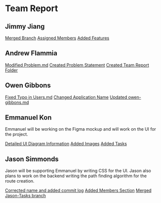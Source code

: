 # Team Report

## Jimmy Jiang

[Merged Branch](https://github.com/aflam745/CS326Team36Project/commit/24d2b48b672a5950eda875e22426867292af3cde)
[Assigned Members](https://github.com/aflam745/CS326Team36Project/commit/bc74b8a050cc3997a22896d2be88a233fa719d0c)
[Added Features](https://github.com/aflam745/CS326Team36Project/commit/31a30b912930c96fa2be50d8be4326e36bf71e98)

## Andrew Flammia

[Modified Problem.md](https://github.com/aflam745/CS326Team36Project/commit/a36d8297e9bcfc2d19bbc1b4de5cbe7b5b78da9c)
[Created Problem Statement](https://github.com/aflam745/CS326Team36Project/commit/fa7df5de974e176250bda0da814d36614ce25752)
[Created Team Report Folder](https://github.com/aflam745/CS326Team36Project/commit/8c57b3b1a4c9ba03ed52683666d7fe48408e7a40)

## Owen Gibbons


[Fixed Typo in Users.md](https://github.com/aflam745/CS326Team36Project/commit/b7ce0dc325f47a8869d32964b6a46c588c16884a)
[Changed Application Name](https://github.com/aflam745/CS326Team36Project/commit/a1e19fe597da35875be0d7b347945ff6e4487d90)
[Updated owen-gibbons.md](https://github.com/aflam745/CS326Team36Project/commit/68412719da553258c55e3f9c5520e15c904243f0)

## Emmanuel Kon

Emmanuel will be working on the Figma mockup and will work on the UI for the project.

[Detailed UI Diagram Information](https://github.com/aflam745/CS326Team36Project/pull/5/commits/5d3723d87405b8eab4e8cf421002cbcb6e367260)
[Added Images](https://github.com/aflam745/CS326Team36Project/pull/5/commits/21923c630a324516d23d2e3c7fd7ed83fde42f8f)
[Added Tasks](https://github.com/aflam745/CS326Team36Project/pull/5/commits/12242df406220ec632aee2eba500b67aef8453ca)

## Jason Simmonds

Jason will be supporting Emmanuel by writing CSS for the UI. 
Jason also plans to work on the backend writing the path finding
algorithm for the route creation.

[Corrected name and added commit log](https://github.com/aflam745/CS326Team36Project/pull/7/commits/6c0efa8bd3c55ea3333399ed689aa11af7c3dfe1)
[Added Members Section](https://github.com/aflam745/CS326Team36Project/pull/7/commits/e59428c1b6e2f87d3ed0d017b489c5c067fd0a88)
[Merged Jason-Tasks branch](https://github.com/aflam745/CS326Team36Project/pull/7/commits/858da93d910b9429dcafbad99a730cad021e86a9)


